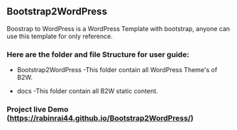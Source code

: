 ## Bootstrap2WordPress
<p>Boostrap to WordPress is a WordPress Template with bootstrap, anyone can use this template for only reference.</p>

### Here are the folder and file Structure for user guide:
* Bootstrap2WordPress
 -This folder contain all WordPress Theme's of B2W.
 
* docs
  -This folder contain all B2W static content. 
  
### Project live Demo (https://rabinrai44.github.io/Bootstrap2WordPress/)
